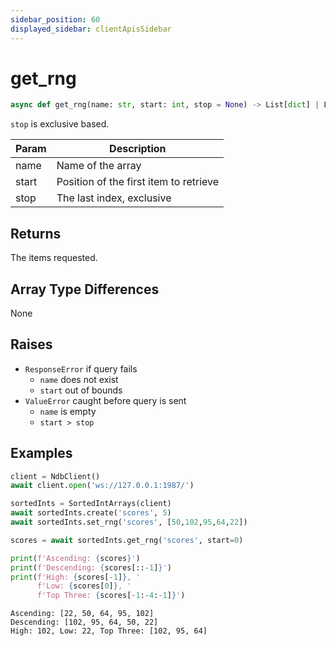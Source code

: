 ```yaml
---
sidebar_position: 60
displayed_sidebar: clientApisSidebar
---
```


# get_rng

```py 
async def get_rng(name: str, start: int, stop = None) -> List[dict] | List[str] | List[int]
```

`stop` is exclusive based.

|Param|Description|
|---|---|
|name|Name of the array|
|start|Position of the first item to retrieve|
|stop|The last index, exclusive|


## Returns
The items requested.


## Array Type Differences
None


## Raises
- `ResponseError` if query fails
    - `name` does not exist
    - `start` out of bounds
- `ValueError` caught before query is sent
    - `name` is empty
    - `start > stop`


## Examples

```py
client = NdbClient()
await client.open('ws://127.0.0.1:1987/')

sortedInts = SortedIntArrays(client)
await sortedInts.create('scores', 5)
await sortedInts.set_rng('scores', [50,102,95,64,22])

scores = await sortedInts.get_rng('scores', start=0)

print(f'Ascending: {scores}')
print(f'Descending: {scores[::-1]}')
print(f'High: {scores[-1]}, '
      f'Low: {scores[0]}, '
      f'Top Three: {scores[-1:-4:-1]}')
```

```
Ascending: [22, 50, 64, 95, 102]
Descending: [102, 95, 64, 50, 22]
High: 102, Low: 22, Top Three: [102, 95, 64]
```